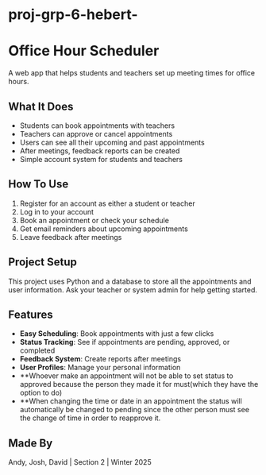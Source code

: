 # proj-grp-6-hebert-

# Office Hour Scheduler

A web app that helps students and teachers set up meeting times for office hours.

## What It Does

- Students can book appointments with teachers
- Teachers can approve or cancel appointments
- Users can see all their upcoming and past appointments
- After meetings, feedback reports can be created
- Simple account system for students and teachers

## How To Use

1. Register for an account as either a student or teacher
2. Log in to your account
3. Book an appointment or check your schedule
4. Get email reminders about upcoming appointments
5. Leave feedback after meetings

## Project Setup

This project uses Python and a database to store all the appointments and user information. Ask your teacher or system admin for help getting started.

## Features

- **Easy Scheduling**: Book appointments with just a few clicks
- **Status Tracking**: See if appointments are pending, approved, or completed
- **Feedback System**: Create reports after meetings
- **User Profiles**: Manage your personal information
- **Whoever make an appointment will not be able to set status to approved because the person they made it for must(which they have the option to do)
- **When changing the time or date in an appointment the status will automatically be changed to pending since the other person must see the change of time in order to reapprove it.

## Made By

Andy, Josh, David | Section 2 | Winter 2025